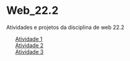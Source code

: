 # Web_22.2
Atividades e projetos da disciplina de web 22.2

<ul style="list-style: none">
    <li><a href="https://github.com/winvirg/Web_22.2/tree/main/Atividade%201"> Atividade 1 </a></li>
    <li><a href="https://github.com/winvirg/Web_22.2/tree/main/Atividade%202"> Atividade 2 </a></li>
    <li><a href="https://github.com/winvirg/Web_22.2/tree/main/Atividade%203"> Atividade 3 </a></li>
</ul>
